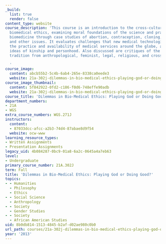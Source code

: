 ```yaml
---
_build:
  list: true
  render: false
content_type: website
course_description: 'This course is an introduction to the cross-cultural study of
  biomedical ethics, examining moral foundations of the science and practice of Western
  biomedicine through case studies of abortion, contraception, cloning, organ transplantation
  and other issues. It evaluates challenges that new medical technologies pose to
  the practice and availability of medical services around the globe, and to cross-cultural
  ideas of kinship and personhood. Also discussed are critiques of the biomedical
  tradition from anthropological, feminist, legal, religious, and cross-cultural theorists.

  '
course_image:
  content: abcb55b2-5c4b-6ab4-265e-8338ca0eede3
  website: 21a-302j-dilemmas-in-bio-medical-ethics-playing-god-or-doing-good-fall-2013
course_image_thumbnail:
  content: 5f842922-0fd2-c186-f0d6-748effe90adb
  website: 21a-302j-dilemmas-in-bio-medical-ethics-playing-god-or-doing-good-fall-2013
course_title: 'Dilemmas in Bio-Medical Ethics: Playing God or Doing Good?'
department_numbers:
- 21A
- WGS
extra_course_numbers: WGS.271J
instructors:
  content:
  - 87033dcc-afcc-a2b3-74d4-87abae8d9f54
  website: ocw-www
learning_resource_types:
- Written Assignments
- Presentation Assignments
legacy_uid: 4b084287-0bc9-01a8-6a2c-0645a4a7eb63
level:
- Undergraduate
primary_course_number: 21A.302J
term: Fall
title: 'Dilemmas in Bio-Medical Ethics: Playing God or Doing Good?'
topics:
- - Humanities
  - Philosophy
  - Ethics
- - Social Science
  - Anthropology
- - Society
  - Gender Studies
- - Society
  - African American Studies
uid: 8b0db814-1513-4845-b2af-d02ae980c0b0
url_path: courses/21a-302j-dilemmas-in-bio-medical-ethics-playing-god-or-doing-good-fall-2013
year: '2013'
---
```

